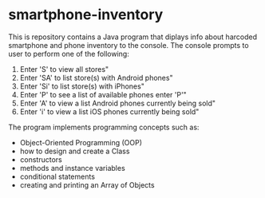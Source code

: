 # smartphone-inventory

This is repository contains a Java program that diplays info about harcoded smartphone and phone inventory to the console. The console prompts to user to perform one of the following: 

1) Enter 'S' to view all stores"
2) Enter 'SA' to list store(s) with Android phones"
3) Enter 'Si' to list store(s) with iPhones"
4) Enter 'P' to see a list of available phones enter 'P'"
5) Enter 'A' to view a list Android phones currently being sold"
6) Enter 'i' to view a list iOS phones currently being sold"


The program implements programming concepts such as:

- Object-Oriented Programming (OOP)
- how to design and create a Class
- constructors
- methods and instance variables
- conditional statements
- creating and printing an Array of Objects 


